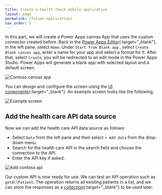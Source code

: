 ```yaml
---
title: Create a health check mobile application
layout: page
permalink: /fusion-application/
nav_order: 5
---
```


In this part, we will create a Power Apps canvas App that uses the custom connector created before. 
Back in the [Power Apps Editor](https://make.powerapps.com){:target="_blank"}, in the left pane, select `Home`. Under `Start from Blank app` , select `Create Blank canvas app`, enter a name for your app and select a format for it. After that, select `Create`, you will be redirected to an edit mode in the Power Apps Studio. Power Apps will generate a blank app with selected layout and a default screen. 

![Contoso canvas app](../assets/canvas-app.png)

You can design and configure the screen using the [UI conponents](https://learn.microsoft.com/en-us/power-apps/maker/canvas-apps/power-apps-studio){:target="_blank"}. 
An example screen looks like the following, 

![Example screen](../assets/example-screen.png)



## Add the health care API data source
Now we can add the health care API data source as follows:
- Select `Data` from the left pane and then select `+ Add data` from the drop-down menu.
- Search for the health care API in the search field and choose the connection to the API.
- Enter the API key if asked.

![Add contoso api](../assets/add-contoso-api.png)

Our custom API is now ready for use. We can test an API operation such as `getAllPatient`. The operation returns all existing patients in a list, and we can store the responses as a [collection](https://learn.microsoft.com/en-us/power-apps/maker/canvas-apps/create-update-collection){:target="_blank"} to be used later. 


